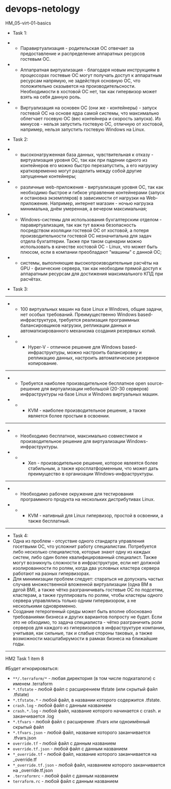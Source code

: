 # devops-netology
HM_05-virt-01-basics
- Task 1:

- - Паравиртуализация - родительская ОС отвечает за предоставление и распределение аппаратных ресурсов гостевым ОС.
- - Аппапратная виртуализация - благодаря новым инструкциям в процессорах гостевые ОС могут получать доступ к аппаратным ресурсам напрямую, не задействуя основную ОС, что положительно сказывется на производительсности. Необходимости в хостовой ОС нет, так как гипервизор может взять на себя данную роль.
- - Виртуализация на основен ОС (они же - контейнеры) - запуск гостевой ОС на основе ядра самой системы, что максимально облегчает госевую ОС (вес контейнера и скорость запуска). Из минусов - нельзя запустить гостевую ОС, отличную от хостовой, например, нельзя запустить гостевую Windows на Linux.

- Task 2:
- - высоконагруженная база данных, чувствительная к отказу - виртуализация уровня ОС, так как при падении одного из контейнеров его можно быстро перезапустить, а его нагрузку кратковременно могут разделить между собой другие запущенные контейнеры;
- - различные web-приложения - виртуализация уровня ОС, так как необходимо быстрое и гибкое управление контейнерами (запуск и остановка экземпляров) в зависимости от нагрузки на Web-приложение. Например, интернет магазин - ночью нагрузка минимальна, днём умеренная, а вечером максимальная;
- - Windows-системы для использования бухгалтерским отделом - паравиртуализация, так как тут важна безопасность посредством изоляции гостевой ОС от хостовой, а потеря производительности гостевой ОС незначитальна для задач отдела бухгалтерии. Также при таком сценарии можно использовать в качестве хостовой ОС - Linux, что может быть плюсом, если в компании преобладают "машины" с данной ОС;
- - системы, выполняющие высокопроизводительные расчёты на GPU - физические сервера, так как необходим прямой доступ к аппаратным ресурсам для достижения максимального КПД при расчётах.
- Task 3:
---
- - 100 виртуальных машин на базе Linux и Windows, общие задачи, нет особых требований. Преимущественно Windows based-инфраструктура, требуется реализация программных балансировщиков нагрузки, репликации данных и автоматизированного механизма создания резервных копий.
- - - Hyper-V - отличное решение для Windows based-инфраструктуры, можно настроить балансировку и репликацию данных, настроить автоматическое резервное копирование.
---
- - Требуется наиболее производительное бесплатное open source-решение для виртуализации небольшой (20-30 серверов) инфраструктуры на базе Linux и Windows виртуальных машин.
- - - KVM - наиболее производительное решение, а также является более простым в освоении.
---
- - Необходимо бесплатное, максимально совместимое и производительное решение для виртуализации Windows-инфраструктуры.
- - - Xen - производительное решение, которое явлеятся более стабильным, а также кросплатформенным, что может дать преимущество в организации Windows-инфраструктуры.
---
- - Необходимо рабочее окружение для тестирования программного продукта на нескольких дистрибутивах Linux.
- - - KVM - нативный для Linux гипервизор, простой в освоении, а также бесплатный.
---
- Task 4:
- Одна из проблем - отсуствие одного стандарта управления госетвыми ОС, что усложнит работу специалистам. Потребуется либо несколько специалистов, которые знают одну из каждых систем, либо один более квалифицированный специалист. Также могут возникнуть сложности в инфраструктуре, если нет должной изолированности по ролям, когда два условных кластера сервера работают на разных гипервизорах.
- Для минимизации проблем следует: стараться не допускать частых случаев множественной вложенной виртуализации (одна ВМ в дргой ВМ), а также чётко разграничивать гостевые ОС по подсетям, кластерам, а также группировать по ролям, чтобы кластеры одного сервера управлялись только одним гипервизором, а не несколькими одновременно.
- Создание гетерогенный среды может быть вполне обосновано требованиями бизнеса и других вариантов попросту не будет. Если это не обходимо, то задача специалиста - чётко разграничить роли серверов для каждого из гипервизоров в инфраструктуре компании, учитывая, как сильные, так и слабые стороны таковых, а также возможности масштабирумости в рамках бизнеса на ближайшие годы.
---






HM2 Task 1 item 8

#Будет игнорироваться:
- `**/.terraform/*` - любая директория (в том числе подкаталоги) с именем .terraform
- `*.tfstate` -  любой файл с расширением tfstate (или скрытый файл .tfstate)
- `*.tfstate.*` - любой файл, в названии которого содержится .tfstate.
- `crash.log` - любой файл с данным названием
- `crash.*.log` - любой файл, название которого начинается с crash. и заканчивается .log
- `*.tfvars` - любой файл с расширение .tfvars или одноимённый скрытый файл
- `*.tfvars.json` - любой файл, название которого заканчивается .tfvars.json
- `override.tf` - любой файл с данным названием
- `override.tf.json` - любой файл с данным названием
- `*_override.tf` - любой файл, название которого заканчивается на _override.tf
- `*_override.tf.json` - любой файл, названием которого заканчивается на _override.tf.json
- `.terraformrc` - любой файл с данным названием 
- `terraform.rc` - любой файл с данным названием

